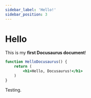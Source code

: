 ```yaml
---
sidebar_label: 'Hello!'
sidebar_position: 3
---
```


# Hello

This is my **first Docusaurus document**!

```jsx title="src/components/HelloDocusaurus.js"
function HelloDocusaurus() {
    return (
        <h1>Hello, Docusaurus!</h1>
    )
}
```

Testing.

